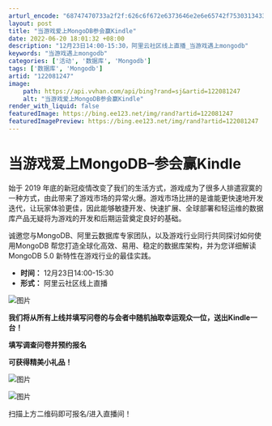```yaml
---
arturl_encode: "68747470733a2f2f:626c6f672e6373646e2e6e65742f753031343336313232332f:61727469636c652f64657461696c732f313232303831323437"
layout: post
title: "当游戏爱上MongoDB参会赢Kindle"
date: 2022-06-20 18:01:32 +08:00
description: "12月23日14:00-15:30，阿里云社区线上直播_当游戏遇上mongodb"
keywords: "当游戏遇上mongodb"
categories: ['活动', '数据库', 'Mongodb']
tags: ['数据库', 'Mongodb']
artid: "122081247"
image:
    path: https://api.vvhan.com/api/bing?rand=sj&artid=122081247
    alt: "当游戏爱上MongoDB参会赢Kindle"
render_with_liquid: false
featuredImage: https://bing.ee123.net/img/rand?artid=122081247
featuredImagePreview: https://bing.ee123.net/img/rand?artid=122081247
---
```


# 当游戏爱上MongoDB–参会赢Kindle

始于 2019 年底的新冠疫情改变了我们的生活方式，游戏成为了很多人排遣寂寞的一种方式，由此带来了游戏市场的异常火爆。游戏市场比拼的是谁能更快速地开发迭代，让玩家体验更佳，因此能够敏捷开发、快速扩展、全球部署和轻运维的数据库产品无疑将为游戏的开发和后期运营奠定良好的基础。

诚邀您与MongoDB、阿里云数据库专家团队，以及游戏行业同行共同探讨如何使用MongoDB
帮您打造全球化高效、易用、稳定的数据库架构，并为您详细解读 MongoDB 5.0 新特性在游戏行业的最佳实践。

* **时间：**
  12月23日14:00-15:30
* **形式：**
  阿里云社区线上直播

![图片](https://i-blog.csdnimg.cn/blog_migrate/b50bae86653ddbfd139c0594c257b0d4.png)

**我们将从所有上线并填写问卷的与会者中随机抽取幸运观众一位，送出Kindle一台！**

**填写调查问卷并预约报名**

**可获得精美小礼品！**

![图片](https://i-blog.csdnimg.cn/blog_migrate/fe31415256cfaefd79e353c4fcad1bcc.png)

![图片](https://i-blog.csdnimg.cn/blog_migrate/acad6428442cb9582c190f9aaf4b30ba.png)

扫描上方二维码即可报名/进入直播间！